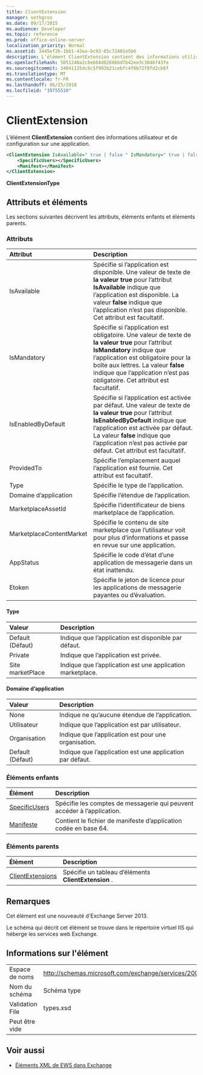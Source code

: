 ```yaml
---
title: ClientExtension
manager: sethgros
ms.date: 09/17/2015
ms.audience: Developer
ms.topic: reference
ms.prod: office-online-server
localization_priority: Normal
ms.assetid: 3445ef2b-1bb1-43ea-bc93-85c72401e5b6
description: L’élément ClientExtension contient des informations utilisateur et de configuration sur une application.
ms.openlocfilehash: 5051248a2c8e664d82666bd7b42ee3c3046f43fe
ms.sourcegitcommit: 34041125dc8c5f993b21cebfc4f8b72f0fd2cb6f
ms.translationtype: MT
ms.contentlocale: fr-FR
ms.lasthandoff: 06/25/2018
ms.locfileid: "19755510"
---
```

# <a name="clientextension"></a>ClientExtension

L’élément **ClientExtension** contient des informations utilisateur et de configuration sur une application. 
  
```XML
<ClientExtension IsAvailable=" true | false " IsMandatory=" true | false " IsEnabledByDefault=" true | false " Type="" Scope="" MarketplaceAssetId="" MarketplaceContentMarket="" AppStatus="" Etoken="">
    <SpecificUsers></SpecificUsers>
    <Manifest></Manifest>
</ClientExtension>
```

 **ClientExtensionType**
## <a name="attributes-and-elements"></a>Attributs et éléments

Les sections suivantes décrivent les attributs, éléments enfants et éléments parents.
  
### <a name="attributes"></a>Attributs

|**Attribut**|**Description**|
|:-----|:-----|
|IsAvailable  <br/> |Spécifie si l’application est disponible. Une valeur de texte de **la valeur true** pour l’attribut **IsAvailable** indique que l’application est disponible. La valeur **false** indique que l’application n’est pas disponible. Cet attribut est facultatif.  <br/> |
|IsMandatory  <br/> |Spécifie si l’application est obligatoire. Une valeur de texte de **la valeur true** pour l’attribut **IsMandatory** indique que l’application est obligatoire pour la boîte aux lettres. La valeur **false** indique que l’application n’est pas obligatoire. Cet attribut est facultatif.  <br/> |
|IsEnabledByDefault  <br/> |Spécifie si l’application est activée par défaut. Une valeur de texte de **la valeur true** pour l’attribut **IsEnabledByDefault** indique que l’application est activée par défaut. La valeur **false** indique que l’application n’est pas activée par défaut. Cet attribut est facultatif.  <br/> |
|ProvidedTo  <br/> |Spécifie l’emplacement auquel l’application est fournie. Cet attribut est facultatif.  <br/> |
|Type  <br/> |Spécifie le type de l’application.  <br/> |
|Domaine d’application  <br/> |Spécifie l’étendue de l’application.  <br/> |
|MarketplaceAssetId  <br/> |Spécifie l’identificateur de biens marketplace de l’application.  <br/> |
|MarketplaceContentMarket  <br/> |Spécifie le contenu de site marketplace que l’utilisateur voit pour plus d’informations et passe en revue sur une application.  <br/> |
|AppStatus  <br/> |Spécifie le code d’état d’une application de messagerie dans un état inattendu.  <br/> |
|Etoken  <br/> |Spécifie le jeton de licence pour les applications de messagerie payantes ou d’évaluation.  <br/> |
   
#### <a name="type"></a>Type

|**Valeur**|**Description**|
|:-----|:-----|
|Default (Défaut)  <br/> |Indique que l’application est disponible par défaut.  <br/> |
|Private  <br/> |Indique que l’application est privée.  <br/> |
|Site marketPlace  <br/> |Indique que l’application est une application marketplace.  <br/> |
   
#### <a name="scope"></a>Domaine d’application

|**Valeur**|**Description**|
|:-----|:-----|
|None  <br/> |Indique ne qu’aucune étendue de l’application.  <br/> |
|Utilisateur  <br/> |Indique que l’application est par utilisateur.  <br/> |
|Organisation  <br/> |Indique que l’application est pour une organisation.  <br/> |
|Default (Défaut)  <br/> |Indique que l’application est une application par défaut.  <br/> |
   
### <a name="child-elements"></a>Éléments enfants

|**Élément**|**Description**|
|:-----|:-----|
|[SpecificUsers](specificusers.md) <br/> |Spécifie les comptes de messagerie qui peuvent accéder à l’application.  <br/> |
|[Manifeste](manifest.md) <br/> |Contient le fichier de manifeste d’application codée en base 64.  <br/> |
   
### <a name="parent-elements"></a>Éléments parents

|**Élément**|**Description**|
|:-----|:-----|
|[ClientExtensions](clientextensions.md) <br/> |Spécifie un tableau d’éléments **ClientExtension** .  <br/> |
   
## <a name="remarks"></a>Remarques

Cet élément est une nouveauté d'Exchange Server 2013.
  
Le schéma qui décrit cet élément se trouve dans le répertoire virtuel IIS qui héberge les services web Exchange.
  
## <a name="element-information"></a>Informations sur l'élément

|||
|:-----|:-----|
|Espace de noms  <br/> |http://schemas.microsoft.com/exchange/services/2006/types  <br/> |
|Nom du schéma  <br/> |Schéma type  <br/> |
|Validation File  <br/> |types.xsd  <br/> |
|Peut être vide  <br/> ||
   
## <a name="see-also"></a>Voir aussi



- [Éléments XML de EWS dans Exchange](ews-xml-elements-in-exchange.md)

